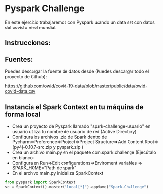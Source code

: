 # Pyspark Challenge

En este ejercicio trabajaremos con Pyspark usando un data set con datos del covid a nivel mundial.

## Instrucciones:

## Fuentes:

Puedes descargar la fuente de datos desde (Puedes descargar todo el proyecto de Github):

https://github.com/owid/covid-19-data/blob/master/public/data/owid-covid-data.csv

## Instancia el Spark Context en tu máquina de forma local

- Crea un proyecto de Pyspark llamado "spark-challenge-usuario" en usuario utiliza tu nombre de usuario de red (Active Directory)
- Configura los archivos .zip de Spark dentro de Pycharm=>Preference=>Project=>Project Structure=>Add Content Root=>(py4j-0.10.7-src.zip y pyspark.zip )
- Crea un archivo main.py en el paquete com.spark.challenge (Ejecútalo en blanco)
- Configura en Run=>Edit configurations=>Enviroment variables => SPARK_HOME="Path de spark"
- En el archivo main.py inicializa SparkContext

```python
from pyspark import SparkContext
sc = SparkContext().master("local[*]").appName("Spark-Challenge")

```

